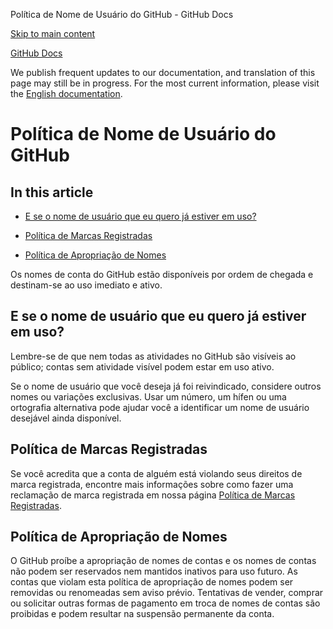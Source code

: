 Política de Nome de Usuário do GitHub - GitHub Docs

[Skip to main content](#main-content)

[](/pt)[GitHub Docs](/pt)

We publish frequent updates to our documentation, and translation of this page may still be in progress. For the most current information, please visit the [English documentation](/en).

Política de Nome de Usuário do GitHub
==========

In this article
----------

* [E se o nome de usuário que eu quero já estiver em uso?](#e-se-o-nome-de-usuário-que-eu-quero-já-estiver-em-uso)

* [Política de Marcas Registradas](#política-de-marcas-registradas)

* [Política de Apropriação de Nomes](#política-de-apropriação-de-nomes)

Os nomes de conta do GitHub estão disponíveis por ordem de chegada e destinam-se ao uso imediato e ativo.

[](#e-se-o-nome-de-usuário-que-eu-quero-já-estiver-em-uso)[]()E se o nome de usuário que eu quero já estiver em uso?
----------

Lembre-se de que nem todas as atividades no GitHub são visíveis ao público; contas sem atividade visível podem estar em uso ativo.

Se o nome de usuário que você deseja já foi reivindicado, considere outros nomes ou variações exclusivas. Usar um número, um hífen ou uma ortografia alternativa pode ajudar você a identificar um nome de usuário desejável ainda disponível.

[](#política-de-marcas-registradas)[]()Política de Marcas Registradas
----------

Se você acredita que a conta de alguém está violando seus direitos de marca registrada, encontre mais informações sobre como fazer uma reclamação de marca registrada em nossa página [Política de Marcas Registradas](/pt/articles/github-trademark-policy).

[](#política-de-apropriação-de-nomes)[]()Política de Apropriação de Nomes
----------

O GitHub proíbe a apropriação de nomes de contas e os nomes de contas não podem ser reservados nem mantidos inativos para uso futuro. As contas que violam esta política de apropriação de nomes podem ser removidas ou renomeadas sem aviso prévio. Tentativas de vender, comprar ou solicitar outras formas de pagamento em troca de nomes de contas são proibidas e podem resultar na suspensão permanente da conta.
